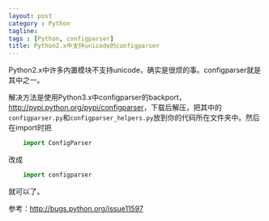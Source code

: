 ```yaml
---
layout: post
category : Python
tagline:
tags : [Python, configparser]
title: Python2.x中支持unicode的configparser
---
```


Python2.x中许多内置模块不支持unicode，确实是很烦的事。configparser就是其中之一。

解决方法是使用Python3.x中configparser的backport，<http://pypi.python.org/pypi/configparser>，下载后解压，把其中的`configparser.py`和`configparser_helpers.py`放到你的代码所在文件夹中。然后在import时把

```py
    import ConfigParser
```

改成

```py
    import configparser
```

就可以了。

参考：<http://bugs.python.org/issue11597>
